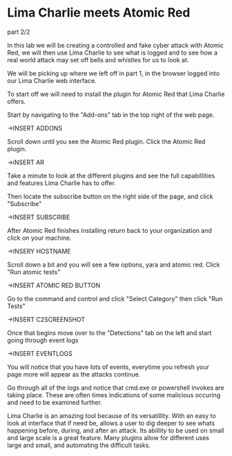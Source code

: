 # Lima Charlie meets Atomic Red

part 2/2

In this lab we will be creating a controlled and fake cyber attack with Atomic Red, we will then use Lima Charlie to see what is logged and to see how a real world attack may set off bells and whistles for us to look at.

We will be picking up where we left off in part 1, in the browser logged into our Lima Charlie web interface.

To start off we will need to install the plugin for Atomic Red that Lima Charlie offers.

Start by navigating to the "Add-ons" tab in the top right of the web page.

->INSERT ADDONS

Scroll down until you see the Atomic Red plugin. Click the Atomic Red plugin.

->iNSERT AR

Take a minute to look at the different plugins and see the full capabillities and features Lima Charlie has to offer.

Then locate the subscribe button on the right side of the page, and click "Subscribe"

->INSERT SUBSCRIBE

After Atomic Red finishes installing return back to your organization and click on your machine.

->INSERY HOSTNAME

Scroll down a bit and you will see a few options, yara and atomic red. Click "Run atomic tests"

->INSERT ATOMIC RED BUTTON

Go to the command and control and click "Select Category" then click "Run Tests"

->INSERT C2SCREENSHOT

Once that begins move over to the "Detections" tab on the left and start going through event logs

->INSERT EVENTLOGS

You will notice that you have lots of events, everytime you refresh your page more will appear as the attacks continue.

Go through all of the logs and notice that cmd.exe or powershell invokes are taking place. These are often times indications of some malicious occuring and need to be examined further.

Lima Charlie is an amazing tool because of its versatillity. With an easy to look at interface that if need be, allows a user to dig deeper to see whats happening before, during, and after an attack. Its abillity to be used on small and large scale is a great feature. Many plugins allow for different uses large and small, and automating the difficult tasks.
